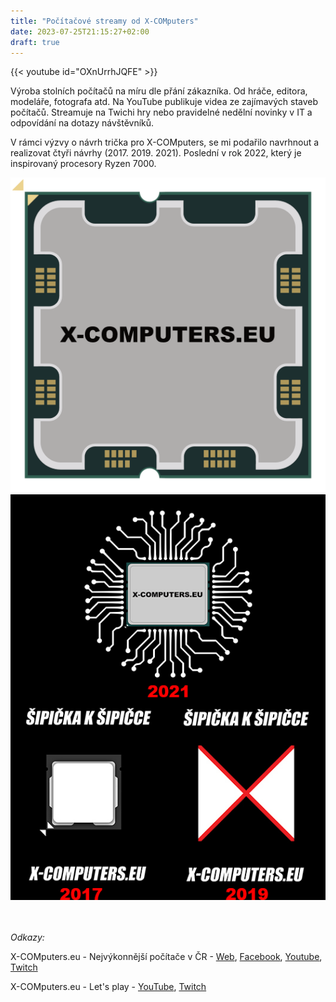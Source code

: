 ```yaml
---
title: "Počítačové streamy od X-COMputers"
date: 2023-07-25T21:15:27+02:00
draft: true
---
```


{{< youtube id="OXnUrrhJQFE" >}}

Výroba stolních počítačů na míru dle přání zákazníka. Od hráče, editora, modeláře, fotografa atd. Na YouTube publikuje videa ze zajímavých staveb počítačů. Streamuje na Twichi hry nebo pravidelné nedělní novinky v IT a odpovídání na dotazy návštěvníků.

V rámci výzvy o návrh trička pro X-COMputers, se mi podařilo navrhnout a realizovat čtyři návrhy (2017. 2019. 2021). Poslední v rok 2022, který je inspirovaný procesory Ryzen 7000.

![full](1.png)
![full](2.jpg)

\
\
*Odkazy:*

X-COMputers.eu - Nejvýkonnější počítače v ČR - [Web](https://www.x-computers.eu/), [Facebook](https://www.facebook.com/xcomputers.eu), [Youtube](https://www.youtube.com/user/xcomputerseu), [Twitch](https://www.twitch.tv/xcomputerseu)

X-COMputers.eu - Let's play - [YouTube](https://www.youtube.com/user/xcomletsplay), [Twitch](https://www.twitch.tv/janprusak)